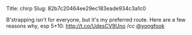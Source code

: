 Title: chirp
Slug: 82b7c20464ee29ec183eade934c3a1c0

B'strapping isn't for everyone, but it's my preferred route. Here are a few reasons why, esp 5+10: <a href="http://t.co/UdesCV9Uno">http://t.co/UdesCV9Uno</a> /cc <a href="http://twitter.com/yongfook">@yongfook</a>

